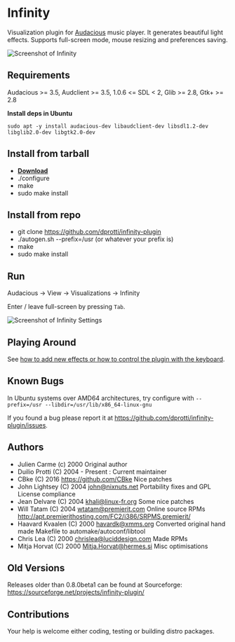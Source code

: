Infinity
========

Visualization plugin for [Audacious](http://audacious-media-player.org/) music player.
It generates beautiful light effects. Supports full-screen mode, mouse resizing and preferences
saving.

![Screenshot of Infinity](https://a.fsdn.com/con/app/proj/infinity-plugin/screenshots/Infinity.png)

Requirements
------------

Audacious >= 3.5, Audclient >= 3.5, 1.0.6 <= SDL < 2, Glib >= 2.8, Gtk+ >= 2.8

**Install deps in Ubuntu**

```
sudo apt -y install audacious-dev libaudclient-dev libsdl1.2-dev libglib2.0-dev libgtk2.0-dev
```

Install from tarball
-------

- **[Download](https://github.com/dprotti/infinity-plugin/releases/latest/)**
- ./configure
- make
- sudo make install

Install from repo
-------

- git clone https://github.com/dprotti/infinity-plugin
- ./autogen.sh --prefix=/usr (or whatever your prefix is)
- make
- sudo make install

Run
---

Audacious -> View -> Visualizations -> Infinity

Enter / leave full-screen by pressing `Tab`.

![Screenshot of Infinity Settings](../screenshots/screenshot-settings.png?raw=true "Infinity Settings")

Playing Around
--------------

See [how to add new effects or how to control the plugin with the keyboard](minidocs/controlkeys.md).

Known Bugs
----------

In Ubuntu systems over AMD64 architectures, try configure with
``--prefix=/usr --libdir=/usr/lib/x86_64-linux-gnu``

If you found a bug please report it at
<https://github.com/dprotti/infinity-plugin/issues>.

Authors
-------

- Julien Carme (c) 2000 Original author
- Duilio Protti (C) 2004 - Present : Current maintainer
- CBke (C) 2016 <https://github.com/CBke> Nice patches
- John Lightsey (C) 2004 <john@nixnuts.net> Portability fixes and GPL License compliance
- Jean Delvare (C) 2004 <khali@linux-fr.org> Some nice patches
- Will Tatam (C) 2004 <wtatam@premierit.com> Online source RPMs <http://apt.premierithosting.com/FC2/i386/SRPMS.premierit/>
- Haavard Kvaalen (C) 2000 <havardk@xmms.org> Converted original hand made Makefile to automake/autoconf/libtool
- Chris Lea (C) 2000 <chrislea@luciddesign.com> Made RPMs
- Mitja Horvat (C) 2000 <Mitja.Horvat@hermes.si> Misc optimisations

Old Versions
------------

Releases older than 0.8.0beta1 can be found at Sourceforge: <https://sourceforge.net/projects/infinity-plugin/>

Contributions
-------------

Your help is welcome either coding, testing or building distro packages.

